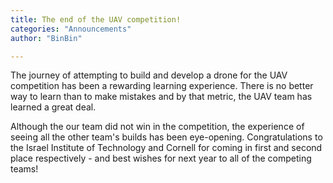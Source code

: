 ```yaml
---
title: The end of the UAV competition!
categories: "Announcements"
author: "BinBin"

---
```


The journey of attempting to build and develop a drone for the UAV competition has been a rewarding learning experience. There is no better way to learn than to make mistakes and by that metric, the UAV team has learned a great deal. 

Although the our team did not win in the competition, the experience of seeing all the other team's builds has been eye-opening. Congratulations to the Israel Institute of Technology and Cornell for coming in first and second place respectively - and best wishes for next year to all of the competing teams!

